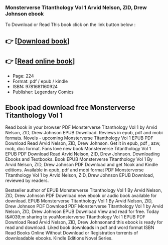 ### Monsterverse Titanthology Vol 1 Arvid Nelson, ZID, Drew Johnson ebook

To Download or Read This book click on the link button below :

## 👉  [**[Download book](http://filesbooks.info/download.php?group=book&from=github.com&id=601114&lnk=1079 "Download book")**]

## 👉  [**[Read online book](http://filesbooks.info/download.php?group=book&from=github.com&id=601114&lnk=1079 "Read online book")**]


* Page: 224
* Format: pdf / epub / kindle
* ISBN: 9781681160924
* Publisher: Legendary Comics



## Ebook ipad download free Monsterverse Titanthology Vol 1


Read book in your browser PDF Monsterverse Titanthology Vol 1 by Arvid Nelson, ZID, Drew Johnson EPUB Download. Reviews in epub, pdf and mobi formats. Novels - upcoming Monsterverse Titanthology Vol 1 EPUB PDF Download Read Arvid Nelson, ZID, Drew Johnson. Get it in epub, pdf , azw, mob, doc format. Fans love new book Monsterverse Titanthology Vol 1 EPUB PDF Download Read Arvid Nelson, ZID, Drew Johnson. Downloading Ebooks and Textbooks. Book EPUB Monsterverse Titanthology Vol 1 By Arvid Nelson, ZID, Drew Johnson PDF Download and get Nook and Kindle editions. Available in epub, pdf and mobi format PDF Monsterverse Titanthology Vol 1 by Arvid Nelson, ZID, Drew Johnson EPUB Download, reviewed by readers.

Bestseller author of EPUB Monsterverse Titanthology Vol 1 By Arvid Nelson, ZID, Drew Johnson PDF Download new ebook or audio book available for download. EPUB Monsterverse Titanthology Vol 1 By Arvid Nelson, ZID, Drew Johnson PDF Download PDF Monsterverse Titanthology Vol 1 by Arvid Nelson, ZID, Drew Johnson EPUB Download View and read for free. Today I&amp;#039;m sharing to youMonsterverse Titanthology Vol 1 EPUB PDF Download Read Arvid Nelson, ZID, Drew Johnsonand this ebook is ready for read and download. Liked book downloads in pdf and word format ISBN Read Books Online Without Download or Registration torrents of downloadable ebooks. Kindle Editions Novel Series.





